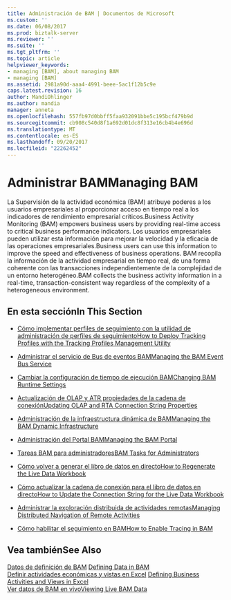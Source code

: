 ```yaml
---
title: Administración de BAM | Documentos de Microsoft
ms.custom: ''
ms.date: 06/08/2017
ms.prod: biztalk-server
ms.reviewer: ''
ms.suite: ''
ms.tgt_pltfrm: ''
ms.topic: article
helpviewer_keywords:
- managing [BAM], about managing BAM
- managing [BAM]
ms.assetid: 2981a90d-aaa4-4991-beee-5ac1f12b5c9e
caps.latest.revision: 16
author: MandiOhlinger
ms.author: mandia
manager: anneta
ms.openlocfilehash: 557fb97d0bbff5faa932091bbe5c195bcf479b9d
ms.sourcegitcommit: cb908c540d8f1a692d01dc8f313e16cb4b4e696d
ms.translationtype: MT
ms.contentlocale: es-ES
ms.lasthandoff: 09/20/2017
ms.locfileid: "22262452"
---
```

# <a name="managing-bam"></a><span data-ttu-id="ada0c-102">Administrar BAM</span><span class="sxs-lookup"><span data-stu-id="ada0c-102">Managing BAM</span></span>
<span data-ttu-id="ada0c-103">La Supervisión de la actividad económica (BAM) atribuye poderes a los usuarios empresariales al proporcionar acceso en tiempo real a los indicadores de rendimiento empresarial críticos.</span><span class="sxs-lookup"><span data-stu-id="ada0c-103">Business Activity Monitoring (BAM) empowers business users by providing real-time access to critical business performance indicators.</span></span> <span data-ttu-id="ada0c-104">Los usuarios empresariales pueden utilizar esta información para mejorar la velocidad y la eficacia de las operaciones empresariales.</span><span class="sxs-lookup"><span data-stu-id="ada0c-104">Business users can use this information to improve the speed and effectiveness of business operations.</span></span> <span data-ttu-id="ada0c-105">BAM recopila la información de la actividad empresarial en tiempo real, de una forma coherente con las transacciones independientemente de la complejidad de un entorno heterogéneo.</span><span class="sxs-lookup"><span data-stu-id="ada0c-105">BAM collects the business activity information in a real-time, transaction-consistent way regardless of the complexity of a heterogeneous environment.</span></span>  
  
## <a name="in-this-section"></a><span data-ttu-id="ada0c-106">En esta sección</span><span class="sxs-lookup"><span data-stu-id="ada0c-106">In This Section</span></span>  
  
-   [<span data-ttu-id="ada0c-107">Cómo implementar perfiles de seguimiento con la utilidad de administración de perfiles de seguimiento</span><span class="sxs-lookup"><span data-stu-id="ada0c-107">How to Deploy Tracking Profiles with the Tracking Profiles Management Utility</span></span>](../core/how-to-deploy-tracking-profiles-with-the-tracking-profiles-management-utility.md)  
  
-   [<span data-ttu-id="ada0c-108">Administrar el servicio de Bus de eventos BAM</span><span class="sxs-lookup"><span data-stu-id="ada0c-108">Managing the BAM Event Bus Service</span></span>](../core/managing-the-bam-event-bus-service.md)  
  
-   [<span data-ttu-id="ada0c-109">Cambiar la configuración de tiempo de ejecución BAM</span><span class="sxs-lookup"><span data-stu-id="ada0c-109">Changing BAM Runtime Settings</span></span>](../core/changing-bam-runtime-settings.md)  
  
-   [<span data-ttu-id="ada0c-110">Actualización de OLAP y ATR propiedades de la cadena de conexión</span><span class="sxs-lookup"><span data-stu-id="ada0c-110">Updating OLAP and RTA Connection String Properties</span></span>](../core/updating-olap-and-rta-connection-string-properties.md)  
  
-   [<span data-ttu-id="ada0c-111">Administración de la infraestructura dinámica de BAM</span><span class="sxs-lookup"><span data-stu-id="ada0c-111">Managing the BAM Dynamic Infrastructure</span></span>](../core/managing-the-bam-dynamic-infrastructure.md)  
  
-   [<span data-ttu-id="ada0c-112">Administración del Portal BAM</span><span class="sxs-lookup"><span data-stu-id="ada0c-112">Managing the BAM Portal</span></span>](../core/managing-the-bam-portal.md)  
  
-   [<span data-ttu-id="ada0c-113">Tareas BAM para administradores</span><span class="sxs-lookup"><span data-stu-id="ada0c-113">BAM Tasks for Administrators</span></span>](../core/bam-tasks-for-administrators.md)  
  
-   [<span data-ttu-id="ada0c-114">Cómo volver a generar el libro de datos en directo</span><span class="sxs-lookup"><span data-stu-id="ada0c-114">How to Regenerate the Live Data Workbook</span></span>](../core/how-to-regenerate-the-live-data-workbook.md)  
  
-   [<span data-ttu-id="ada0c-115">Cómo actualizar la cadena de conexión para el libro de datos en directo</span><span class="sxs-lookup"><span data-stu-id="ada0c-115">How to Update the Connection String for the Live Data Workbook</span></span>](../core/how-to-update-the-connection-string-for-the-live-data-workbook.md)  
  
-   [<span data-ttu-id="ada0c-116">Administrar la exploración distribuida de actividades remotas</span><span class="sxs-lookup"><span data-stu-id="ada0c-116">Managing Distributed Navigation of Remote Activities</span></span>](../core/managing-distributed-navigation-of-remote-activities.md)  
  
-   [<span data-ttu-id="ada0c-117">Cómo habilitar el seguimiento en BAM</span><span class="sxs-lookup"><span data-stu-id="ada0c-117">How to Enable Tracing in BAM</span></span>](../core/how-to-enable-tracing-in-bam.md)  
  
## <a name="see-also"></a><span data-ttu-id="ada0c-118">Vea también</span><span class="sxs-lookup"><span data-stu-id="ada0c-118">See Also</span></span>  
 <span data-ttu-id="ada0c-119">[Datos de definición de BAM](../core/defining-data-in-bam.md) </span><span class="sxs-lookup"><span data-stu-id="ada0c-119">[Defining Data in BAM](../core/defining-data-in-bam.md) </span></span>  
 <span data-ttu-id="ada0c-120">[Definir actividades económicas y vistas en Excel](../core/defining-business-activities-and-views-in-excel.md) </span><span class="sxs-lookup"><span data-stu-id="ada0c-120">[Defining Business Activities and Views in Excel](../core/defining-business-activities-and-views-in-excel.md) </span></span>  
 [<span data-ttu-id="ada0c-121">Ver datos de BAM en vivo</span><span class="sxs-lookup"><span data-stu-id="ada0c-121">Viewing Live BAM Data</span></span>](../core/viewing-live-bam-data.md)